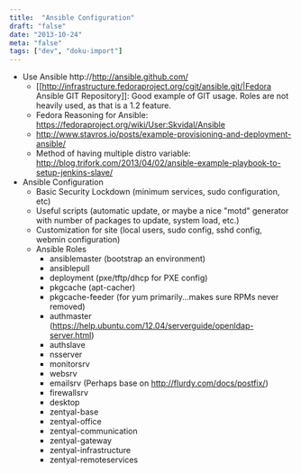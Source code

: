 ```yaml
---
title:  "Ansible Configuration"
draft: "false"
date: "2013-10-24"
meta: "false"
tags: ["dev", "doku-import"]
---
```


- Use Ansible http://http://ansible.github.com/
    - [[http://infrastructure.fedoraproject.org/cgit/ansible.git/|Fedora Ansible GIT Repository]]: Good example of GIT usage.  Roles are not heavily used, as that is a 1.2 feature.
    - Fedora Reasoning for Ansible:  https://fedoraproject.org/wiki/User:Skvidal/Ansible
    - http://www.stavros.io/posts/example-provisioning-and-deployment-ansible/
    - Method of having multiple distro variable: http://blog.trifork.com/2013/04/02/ansible-example-playbook-to-setup-jenkins-slave/
- Ansible Configuration
    - Basic Security Lockdown (minimum services, sudo configuration, etc)
    - Useful scripts (automatic update, or maybe a nice "motd" generator with number of packages to update, system load, etc.)
    - Customization for site (local users, sudo config, sshd config, webmin configuration)
  - Ansible Roles
    - ansiblemaster (bootstrap an environment)
    - ansiblepull
    - deployment (pxe/tftp/dhcp for PXE config)
    - pkgcache (apt-cacher)
    - pkgcache-feeder (for yum primarily...makes sure RPMs never removed)
    - authmaster (https://help.ubuntu.com/12.04/serverguide/openldap-server.html)
    - authslave
    - nsserver
    - monitorsrv
    - websrv
    - emailsrv (Perhaps base on http://flurdy.com/docs/postfix/)
    - firewallsrv
    - desktop
    - zentyal-base
    - zentyal-office
    - zentyal-communication
    - zentyal-gateway
    - zentyal-infrastructure
    - zentyal-remoteservices
